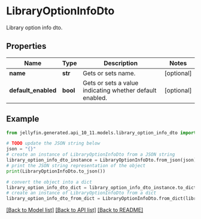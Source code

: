 # LibraryOptionInfoDto

Library option info dto.

## Properties

Name | Type | Description | Notes
------------ | ------------- | ------------- | -------------
**name** | **str** | Gets or sets name. | [optional] 
**default_enabled** | **bool** | Gets or sets a value indicating whether default enabled. | [optional] 

## Example

```python
from jellyfin.generated.api_10_11.models.library_option_info_dto import LibraryOptionInfoDto

# TODO update the JSON string below
json = "{}"
# create an instance of LibraryOptionInfoDto from a JSON string
library_option_info_dto_instance = LibraryOptionInfoDto.from_json(json)
# print the JSON string representation of the object
print(LibraryOptionInfoDto.to_json())

# convert the object into a dict
library_option_info_dto_dict = library_option_info_dto_instance.to_dict()
# create an instance of LibraryOptionInfoDto from a dict
library_option_info_dto_from_dict = LibraryOptionInfoDto.from_dict(library_option_info_dto_dict)
```
[[Back to Model list]](README.md#documentation-for-models) [[Back to API list]](README.md#documentation-for-api-endpoints) [[Back to README]](README.md)


